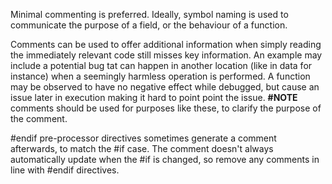 Minimal commenting is preferred. Ideally, symbol naming is used to communicate the purpose of a field, or the behaviour of a function.

Comments can be used to offer additional information when simply reading the immediately relevant code still misses key information. An example may include a potential bug tat can happen in another location (like in data for instance) when a seemingly harmless operation is performed. A function may be observed to have no negative effect while debugged, but cause an issue later in execution making it hard to point point the issue. **\#NOTE** comments should be used for purposes like these, to clarify the purpose of the comment.

\#endif pre-processor directives sometimes generate a comment afterwards, to match the \#if case. The comment doesn't always automatically update when the \#if is changed, so remove any comments in line with \#endif directives.